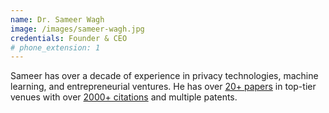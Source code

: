 ```yaml
---
name: Dr. Sameer Wagh
image: /images/sameer-wagh.jpg
credentials: Founder & CEO
# phone_extension: 1
---
```

Sameer has over a decade of experience in privacy technologies, machine learning, and entrepreneurial ventures. He has over [20+ papers](https://scholar.google.com/citations?user=HA3kHUEAAAAJ&hl=en) in top-tier venues with over [2000+ citations](https://scholar.google.com/citations?user=HA3kHUEAAAAJ&hl=en) and multiple patents. 